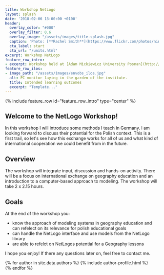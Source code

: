 ```yaml
---
title: Workshop NetLogo
layout: splash
date: '2018-02-06 13:00:00 +0100'
header:
  overlay_color: "#000"
  overlay_filter: 0.6
  overlay_image: "/assets/images/title-splash.jpg"
  caption: 'Photo: [**Rachel Smith**](https://www.flickr.com/photos/ninmah/)'
  cta_label: start
  cta_url: "/units.html"
excerpt: Workshop NetLogo
feature_row_intro:
- excerpt: Workshop held at [Adam Mickiewicz University Posnan](http://international.amu.edu.pl) as a part of [LiMa](https://www.uni-marburg.de/de/zfl/projekte/lima).
feature_row_ilos:
- image_path: "/assets/images/envobs_ilos.jpg"
  alt: PC monitor laying in the garden of the institute.
  title: Intended learning outcomes
  excerpt: "Template..."
---
```


{% include feature_row id="feature_row_intro" type="center" %}

## Welcome to the NetLogo Workshop!
In this workshop I will introduce some methods I teach in Germany. I am looking forward to discuss their potential for the Polish context. This is a first trail, so let's see how this exchange works for all of us and what kind of international cooperation we could benefit from in the future.  


## Overview 
The workshop will integrate input, discussion and hands-on activity. There will be a focus on international exchange on geography education and an introduction to a computer-based approach to modeling. The workshop will take 2 x 2.15 hours. 

## Goals
At the end of the workshop you:
* know the approach of modeling systems in geography education and can refelect on its relevance for polish educational goals
* can handle the NetLogo interface and use models from the NetLogo library
* are able to refelct on NetLogos potential for a Geography lessons

I hope you enjoy! If there any questions later on, feel free to contact me.


{% for author in site.data.authors %} 
  {% include author-profile.html %}
 <br /> 
{% endfor %}
